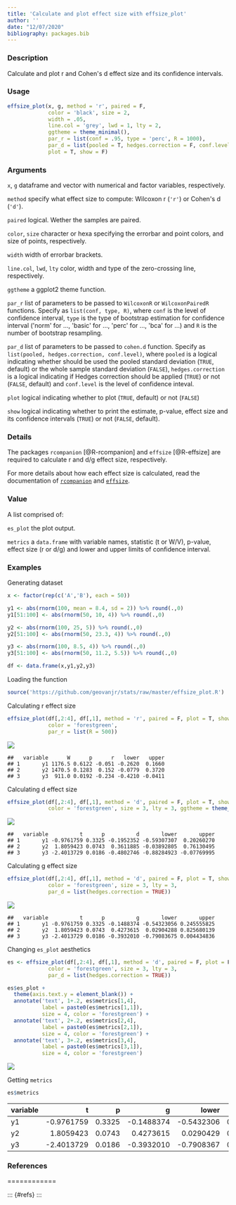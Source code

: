 ```yaml
---
title: 'Calculate and plot effect size with effsize_plot'
author: ''
date: "12/07/2020"
bibliography: packages.bib
---
```




### Description
Calculate and plot r and Cohen's d effect size and its confidence intervals.

### Usage

```r
effsize_plot(x, g, method = 'r', paired = F, 
             color = 'black', size = 2,
             width = .05, 
             line.col = 'grey', lwd = 1, lty = 2, 
             ggtheme = theme_minimal(),
             par_r = list(conf = .95, type = 'perc', R = 1000), 
             par_d = list(pooled = T, hedges.correction = F, conf.level = .95),
             plot = T, show = F)
```

### Arguments
`x`, `g` dataframe and vector with numerical and factor variables, respectively.


`method` specify what effect size to compute: Wilcoxon r (`'r'`) or Cohen's d (`'d'`).


`paired` logical. Wether the samples are paired.


`color`, `size` character or hexa specifying the errorbar and point colors, and size of points, respectively.


`width` width of errorbar brackets.


`line.col`, `lwd`, `lty` color, width and type of the zero-crossing line, respectively.


`ggtheme` a ggplot2 theme function.


`par_r` list of parameters to be passed to `WilcoxonR` or `WilcoxonPairedR` functions. Specify as `list(conf, type, R)`, where `conf` is the level of confidence interval, `type` is the type of bootstrap estimation for confidence interval ('norm' for ..., 'basic' for ..., 'perc' for ..., 'bca' for ...) and `R` is the number of bootstrap resampling.


`par_d` list of parameters to be passed to `cohen.d` function. Specify as `list(pooled, hedges.correction, conf.level)`, where `pooled` is a logical indicating whether should be used the pooled standard deviation (`TRUE`, default) or the whole sample standard deviation (`FALSE`), `hedges.correction` is a logical indicating if Hedges correction should be applied (`TRUE`) or not (`FALSE`, default) and `conf.level` is the level of confidence inteval.


`plot` logical indicating whether to plot (`TRUE`, default) or not (`FALSE`)


`show` logical indicating whether to print the estimate, p-value, effect size and its confidence intervals (`TRUE`) or not (`FALSE`, default).


### Details
The packages `rcompanion` [@R-rcompanion] and `effsize` [@R-effsize] are required to calculate r and d/g effect size, respectively.


For more details about how each effect size is calculated, read the documentation of [`rcompanion`](https://cran.r-project.org/web/packages/rcompanion/rcompanion.pdf) and [`effsize`](https://cran.r-project.org/web/packages/effsize/effsize.pdf). 


### Value

A list comprised of:

`es_plot` the plot output.


`metrics` a `data.frame` with variable names, statistic (t or W/V), p-value, effect size (r or d/g) and lower and upper limits of confidence interval. 


### Examples


Generating dataset

```r
x <- factor(rep(c('A','B'), each = 50))

y1 <- abs(rnorm(100, mean = 8.4, sd = 2)) %>% round(.,0)
y1[51:100] <- abs(rnorm(50, 10, 4)) %>% round(.,0)

y2 <- abs(rnorm(100, 25, 5)) %>% round(.,0)
y2[51:100] <- abs(rnorm(50, 23.3, 4)) %>% round(.,0)

y3 <- abs(rnorm(100, 8.5, 4)) %>% round(.,0)
y3[51:100] <- abs(rnorm(50, 11.2, 5.5)) %>% round(.,0)

df <- data.frame(x,y1,y2,y3)
```


Loading the function

```r
source('https://github.com/geovanjr/stats/raw/master/effsize_plot.R')
```


Calculating r effect size 

```r
effsize_plot(df[,2:4], df[,1], method = 'r', paired = F, plot = T, show = T,
             color = 'forestgreen',
             par_r = list(R = 500))
```

<img src="/assets/img/post_effsize_plot_files/figure-html/unnamed-chunk-5-1.png" style="display: block; margin: auto;" />

```
##   variable      W      p      r   lower   upper
## 1       y1 1176.5 0.6122 -0.051 -0.2620  0.1660
## 2       y2 1470.5 0.1283  0.152 -0.0779  0.3720
## 3       y3  911.0 0.0192 -0.234 -0.4210 -0.0411
```


Calculating d effect size 

```r
effsize_plot(df[,2:4], df[,1], method = 'd', paired = F, plot = T, show = T,
             color = 'forestgreen', size = 3, lty = 3, ggtheme = theme_light())
```

<img src="/assets/img/post_effsize_plot_files/figure-html/unnamed-chunk-6-1.png" style="display: block; margin: auto;" />

```
##   variable          t      p          d       lower       upper
## 1       y1 -0.9761759 0.3325 -0.1952352 -0.59307307  0.20260270
## 2       y2  1.8059423 0.0743  0.3611885 -0.03892805  0.76130495
## 3       y3 -2.4013729 0.0186 -0.4802746 -0.88284923 -0.07769995
```


Calculating g effect size 

```r
effsize_plot(df[,2:4], df[,1], method = 'd', paired = F, plot = T, show = T,
             color = 'forestgreen', size = 3, lty = 3, 
             par_d = list(hedges.correction = TRUE))
```

<img src="/assets/img/post_effsize_plot_files/figure-html/unnamed-chunk-7-1.png" style="display: block; margin: auto;" />

```
##   variable          t      p          g       lower       upper
## 1       y1 -0.9761759 0.3325 -0.1488374 -0.54323056 0.245555825
## 2       y2  1.8059423 0.0743  0.4273615  0.02904288 0.825680139
## 3       y3 -2.4013729 0.0186 -0.3932010 -0.79083675 0.004434836
```


Changing `es_plot` aesthetics

```r
es <- effsize_plot(df[,2:4], df[,1], method = 'd', paired = F, plot = F, show = F,
             color = 'forestgreen', size = 3, lty = 3, 
             par_d = list(hedges.correction = TRUE))

es$es_plot +
  theme(axis.text.y = element_blank()) +
  annotate('text', 1+.2, es$metrics[1,4], 
           label = paste0(es$metrics[1,1]), 
           size = 4, color = 'forestgreen') +
  annotate('text', 2+.2, es$metrics[2,4], 
           label = paste0(es$metrics[2,1]), 
           size = 4, color = 'forestgreen') +
  annotate('text', 3+.2, es$metrics[3,4], 
           label = paste0(es$metrics[3,1]), 
           size = 4, color = 'forestgreen')
```

<img src="/assets/img/post_effsize_plot_files/figure-html/unnamed-chunk-8-1.png" style="display: block; margin: auto;" />



Getting `metrics`

```r
es$metrics
```

<div class="kable-table">

|variable |          t|      p|          g|      lower|     upper|
|:--------|----------:|------:|----------:|----------:|---------:|
|y1       | -0.9761759| 0.3325| -0.1488374| -0.5432306| 0.2455558|
|y2       |  1.8059423| 0.0743|  0.4273615|  0.0290429| 0.8256801|
|y3       | -2.4013729| 0.0186| -0.3932010| -0.7908367| 0.0044348|

</div>


### References
============

::: {#refs}
:::
